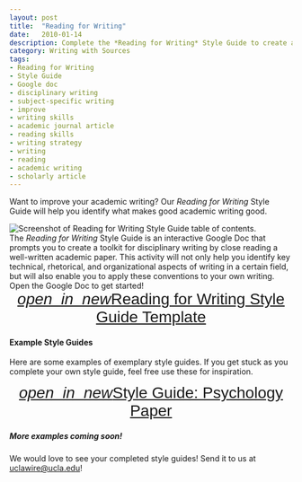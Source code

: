 ```yaml
---
layout: post
title:  "Reading for Writing"
date:   2010-01-14
description: Complete the *Reading for Writing* Style Guide to create a toolkit for disciplinary writing by close reading a well-written academic paper.
category: Writing with Sources
tags:
- Reading for Writing
- Style Guide
- Google doc
- disciplinary writing
- subject-specific writing
- improve
- writing skills
- academic journal article
- reading skills
- writing strategy
- writing
- reading
- academic writing
- scholarly article
---
```


<p class="intro">Want to improve your academic writing? Our <i>Reading for Writing</i> Style Guide will help you identify what makes good academic writing good.</p>

<div class="col s12 m5">
<img class="responsive-img materialboxed imagestep" src="{{ '/assets/img/styleguide.png' | prepend: site.baseurl }}" alt="Screenshot of Reading for Writing Style Guide table of contents." data-caption="Screenshot of Reading for Writing Style Guide table of contents.">  
</div>
<div class="col s12 m7">
The <i>Reading for Writing</i> Style Guide is an interactive Google Doc that prompts you to create a toolkit for disciplinary writing by close reading a well-written academic paper. This activity will not only help you identify key technical, rhetorical, and organizational aspects of writing in a certain field, but will also enable you to apply these conventions to your own writing. Open the Google Doc to get started!
</div>

<center><a class="waves-effect waves-light btn-large" href="https://docs.google.com/document/d/1nnUDkTkahggf6UCJBgMzAgfRkIQDNNgF_TQ88DOTtO4/edit?usp=sharing" style="center; font-family:arial; font-size:200%;"><i class="material-icons right">open_in_new</i>Reading for Writing Style Guide Template</a></center>

#### Example Style Guides

Here are some examples of exemplary style guides. If you get stuck as you complete your own style guide, feel free use these for inspiration. 

<center><a class="waves-effect waves-light btn-large" href="https://docs.google.com/document/d/1OdU1Qtk0THR3gMNcOEj7-yZDIzl21omvmUZ3eeaKn48/edit?usp=sharing" style="center; font-family:arial; font-size:200%;""><i class="material-icons right">open_in_new</i>Style Guide: Psychology Paper</a></center>

##### More examples coming soon!

We would love to see your completed style guides! Send it to us at <a href="mailto:uclawire@ucla.edu?Subject=Reading%20For%20Writing%20Style%20Guide%20Example" target="_top">uclawire@ucla.edu</a>!
